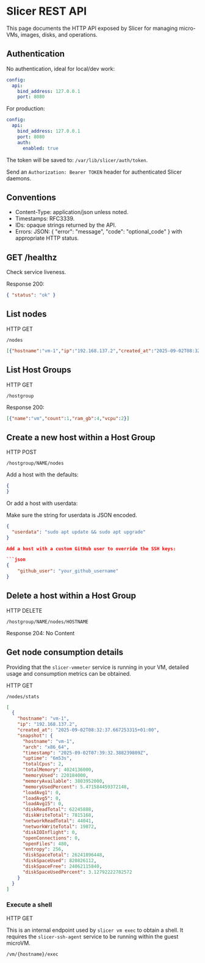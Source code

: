 # Slicer REST API

This page documents the HTTP API exposed by Slicer for managing micro-VMs, images, disks, and operations.

## Authentication

No authentication, ideal for local/dev work:

```yaml
config:
  api:
    bind_address: 127.0.0.1
    port: 8080
```

For production:

```yaml
config:
  api:
    bind_address: 127.0.0.1
    port: 8080
    auth:
      enabled: true
```

The token will be saved to: `/var/lib/slicer/auth/token`.

Send an `Authorization: Bearer TOKEN` header for authenticated Slicer daemons.

## Conventions

- Content-Type: application/json unless noted.
- Timestamps: RFC3339.
- IDs: opaque strings returned by the API.
- Errors: JSON: { "error": "message", "code": "optional_code" } with appropriate HTTP status.

## GET /healthz

Check service liveness.

Response 200:
```json
{ "status": "ok" }
```

## List nodes

HTTP GET

`/nodes`

```json
[{"hostname":"vm-1","ip":"192.168.137.2","created_at":"2025-09-02T08:32:37.667253315+01:00"}]
```

## List Host Groups

HTTP GET

`/hostgroup`

Response 200:

```json
[{"name":"vm","count":1,"ram_gb":4,"vcpu":2}]
```

## Create a new host within a Host Group

HTTP POST

`/hostgroup/NAME/nodes`

Add a host with the defaults:

```json
{
}
```

Or add a host with userdata:

Make sure the string for userdata is JSON encoded.

```json
{
  "userdata": "sudo apt update && sudo apt upgrade"
}

Add a host with a custom GitHub user to override the SSH keys:

```json
{
    "github_user": "your_github_username"
}
```

## Delete a host within a Host Group

HTTP DELETE

`/hostgroup/NAME/nodes/HOSTNAME`

Response 204: No Content

## Get node consumption details

Providing that the `slicer-vmmeter` service is running in your VM, detailed usage and consumption metrics can be obtained.

HTTP GET

`/nodes/stats`

```json
[
  {
    "hostname": "vm-1",
    "ip": "192.168.137.2",
    "created_at": "2025-09-02T08:32:37.667253315+01:00",
    "snapshot": {
      "hostname": "vm-1",
      "arch": "x86_64",
      "timestamp": "2025-09-02T07:39:32.388239809Z",
      "uptime": "6m53s",
      "totalCpus": 2,
      "totalMemory": 4024136000,
      "memoryUsed": 220184000,
      "memoryAvailable": 3803952000,
      "memoryUsedPercent": 5.471584459372148,
      "loadAvg1": 0,
      "loadAvg5": 0,
      "loadAvg15": 0,
      "diskReadTotal": 62245888,
      "diskWriteTotal": 7815168,
      "networkReadTotal": 44041,
      "networkWriteTotal": 19872,
      "diskIOInflight": 0,
      "openConnections": 0,
      "openFiles": 480,
      "entropy": 256,
      "diskSpaceTotal": 26241896448,
      "diskSpaceUsed": 820826112,
      "diskSpaceFree": 24062115840,
      "diskSpaceUsedPercent": 3.12792222782572
    }
  }
]
```

### Execute a shell

HTTP GET

This is an internal endpoint used by `slicer vm exec` to obtain a shell. It requires the `slicer-ssh-agent` service to be running within the guest microVM.

`/vm/{hostname}/exec`

